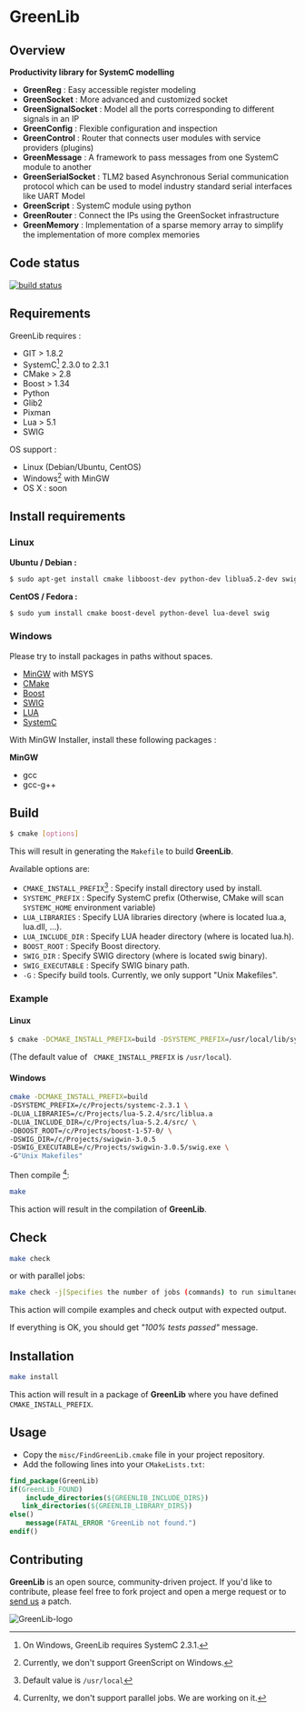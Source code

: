 

# GreenLib

## Overview

**Productivity library for SystemC modelling**

* **GreenReg** : Easy accessible register modeling 
* **GreenSocket** : More advanced and customized socket
* **GreenSignalSocket** : Model all the ports corresponding to different signals in an IP 
* **GreenConfig** : Flexible configuration and inspection 
* **GreenControl** : Router that connects user modules with service providers (plugins)
* **GreenMessage** : A framework to pass messages from one SystemC module to another
* **GreenSerialSocket** : TLM2 based Asynchronous Serial communication protocol which can be used to model industry standard serial interfaces like UART Model
* **GreenScript** : SystemC module using python
* **GreenRouter** : Connect the IPs using the GreenSocket infrastructure
* **GreenMemory** : Implementation of a sparse memory array to simplify
the implementation of more complex memories

## Code status

[![build status](http://ci.greensocs.com/projects/12/status.png?ref=master)](http://ci.greensocs.com/projects/12?ref=master)

## Requirements

GreenLib requires :

* GIT > 1.8.2
* SystemC[^systemc-windows-support] 2.3.0 to 2.3.1
* CMake > 2.8
* Boost > 1.34
* Python
* Glib2
* Pixman
* Lua > 5.1
* SWIG

[^systemc-windows-support]: On Windows, GreenLib requires SystemC 2.3.1.

OS support : 

* Linux (Debian/Ubuntu, CentOS)
* Windows[^windows-support] with MinGW
* OS X : soon

[^windows-support]: Currently, we don't support GreenScript on Windows.

## Install requirements

### Linux

**Ubuntu / Debian :**

```sh
$ sudo apt-get install cmake libboost-dev python-dev liblua5.2-dev swig
```

**CentOS / Fedora :**

```sh
$ sudo yum install cmake boost-devel python-devel lua-devel swig
```

### Windows

Please try to install packages in paths without spaces.

* [MinGW](http://sourceforge.net/projects/mingw/) with MSYS
* [CMake](http://www.cmake.org/download/)
* [Boost](http://sourceforge.net/projects/boost/files/boost-binaries/)
* [SWIG](http://www.swig.org/download.html)
* [LUA](http://www.lua.org/download.html)
* [SystemC](http://www.accellera.org/downloads/standards/systemc/)

With MinGW Installer, install these following packages : 

**MinGW**

* gcc
* gcc-g++

## Build

```sh
$ cmake [options]
```

This will result in generating the `Makefile` to build **GreenLib**.

Available options are:

* `CMAKE_INSTALL_PREFIX`[^CMAKE_INSTALL_PREFIX-default] : Specify install directory used by install.
* `SYSTEMC_PREFIX` : Specify SystemC prefix (Otherwise, CMake will scan `SYSTEMC_HOME` environment variable)
* `LUA_LIBRARIES` : Specify LUA libraries directory (where is located lua.a, lua.dll, ...).
* `LUA_INCLUDE_DIR` : Specify LUA header directory (where is located lua.h).
* `BOOST_ROOT` : Specify Boost directory.
* `SWIG_DIR` : Specify SWIG directory (where is located swig binary).
* `SWIG_EXECUTABLE` : Specify SWIG binary path.
* `-G` : Specify build tools. Currently, we only support "Unix Makefiles".

[^CMAKE_INSTALL_PREFIX-default]: Default value is `/usr/local`

### Example

#### Linux

```sh
$ cmake -DCMAKE_INSTALL_PREFIX=build -DSYSTEMC_PREFIX=/usr/local/lib/systemc-2.3.0/
```
(The default value of ``` CMAKE_INSTALL_PREFIX``` is ```/usr/local```).

#### Windows

```sh
cmake -DCMAKE_INSTALL_PREFIX=build 
-DSYSTEMC_PREFIX=/c/Projects/systemc-2.3.1 \
-DLUA_LIBRARIES=/c/Projects/lua-5.2.4/src/liblua.a 
-DLUA_INCLUDE_DIR=/c/Projects/lua-5.2.4/src/ \
-DBOOST_ROOT=/c/Projects/boost-1-57-0/ \
-DSWIG_DIR=/c/Projects/swigwin-3.0.5 
-DSWIG_EXECUTABLE=/c/Projects/swigwin-3.0.5/swig.exe \
-G"Unix Makefiles" 
```

Then compile [^make-parallel]:

```sh
make
```

This action will result in the compilation of **GreenLib**.

[^make-parallel]: Currenlty, we don't support parallel jobs. We are working on it.

## Check

```sh
make check
```

or with parallel jobs:

```sh
make check -j[Specifies the number of jobs (commands) to run simultaneously]
```

This action will compile examples and check output with expected output. 

If everything is OK, you should get *"100% tests passed"* message.

## Installation

```sh
make install
```

This action will result in a package of **GreenLib** where you have defined `CMAKE_INSTALL_PREFIX`.

## Usage

* Copy the `misc/FindGreenLib.cmake` file in your project repository.
* Add the following lines into your `CMakeLists.txt`:
    
```cmake    
find_package(GreenLib)
if(GreenLib_FOUND)
	include_directories(${GREENLIB_INCLUDE_DIRS})
   link_directories(${GREENLIB_LIBRARY_DIRS})
else()
	message(FATAL_ERROR "GreenLib not found.")
endif()
```

## Contributing

**GreenLib** is an open source, community-driven project. If you'd like to contribute, please feel free to fork project and open a merge request or to [send us] a patch. 

[send us]:http://www.greensocs.com/contact

![GreenLib-logo](http://static.greensocs.com/logo.png)

